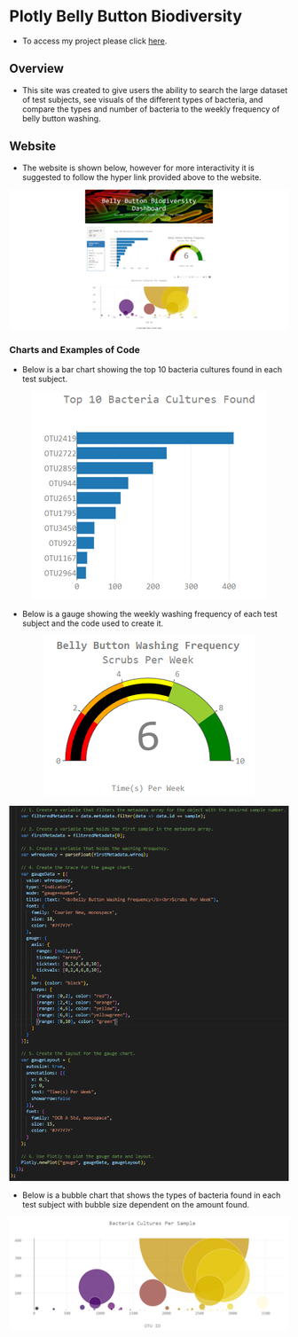 # Plotly Belly Button Biodiversity
* To access my project please click <a href="https://emilyporter920.github.io/Plotly-Bellybutton-Biodiversity/" target="_blank">here</a>.

## Overview
* This site was created to give users the ability to search the large dataset of test subjects, see visuals of the different types of bacteria, and compare the types and number of bacteria to the weekly frequency of belly button washing.

## Website
* The website is shown below, however for more interactivity it is suggested to follow the hyper link provided above to the website.

<p align="center">
    <img src="images/website.png">
</p>

### Charts and Examples of Code
* Below is a bar chart showing the top 10 bacteria cultures found in each test subject.

<p align="center">
    <img src="images/barchart.png">
</p>

* Below is a gauge showing the weekly washing frequency of each test subject and the code used to create it.

<p align="center">
    <img src="images/gaugechart.png">
</p>

<p align="center">
    <img src="images/examplecode.png">
</p>

* Below is a bubble chart that shows the types of bacteria found in each test subject with bubble size dependent on the amount found.

<p align="center">
    <img src="images/bubblechart.png">
</p>


